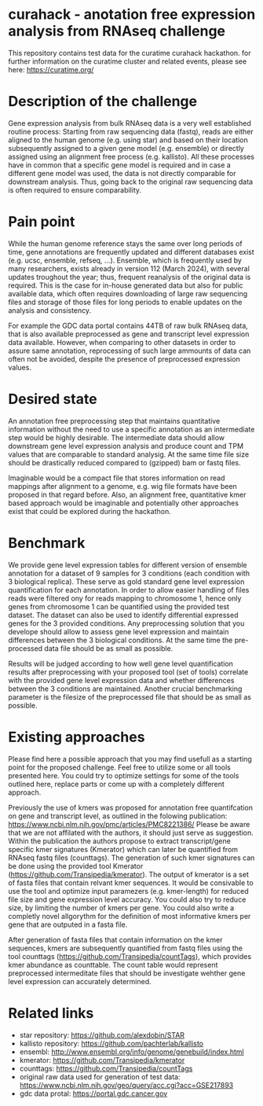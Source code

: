 # curahack - anotation free expression analysis from RNAseq challenge
This repository contains test data for the curatime curahack hackathon. for further information on the curatime cluster and related events, please see here:
https://curatime.org/


# Description of the challenge
Gene expression analysis from bulk RNAseq data is a very well established routine process: Starting from raw sequencing data (fastq), reads are either aligned to the human genome (e.g. using star) and based on their location subsequently assigned to a given gene model (e.g. ensemble) or directly assigned using an alignment free process (e.g. kallisto). All these processes have in common that a specific gene model is required and in case a different gene model was used, the data is not directly comparable for downstream analysis. Thus, going back to the original raw sequencing data is often required to ensure comparability.


# Pain point
While the human genome reference stays the same over long periods of time, gene annotations are frequently updated and different databases exist (e.g. ucsc, ensemble, refseq, …). Ensemble, which is frequently used by many researchers, exists already in version 112 (March 2024), with several updates troughout the year; thus, frequent reanalysis of the original data is required. This is the case for in-house generated data but also for public available data, which often requires downloading of large raw sequencing files and storage of those files for long periods to enable updates on the analysis and consistency. 

For example the GDC data portal contains 44TB of raw bulk RNAseq data, that is also available preprocessed as gene and transcript level expression data available. However, when comparing to other datasets in order to assure same annotation, reprocessing of such large ammounts of data can often not be avoided, despite the presence of preprocessed expression values.

# Desired state
An annotation free preprocessing step that maintains quantitative information without the need to use a specific annotation as an intermediate step would be highly desirable. The intermediate data should allow downstream gene level expression analysis and produce count and TPM values that are comparable to standard analysig. At the same time file size should be drastically reduced compared to (gzipped) bam or fastq files.

Imaginable would be a compact file that stores information on read mappings after alignment to a genome, e.g. wig file formats have been proposed in that regard before. Also, an alignment free, quantitative kmer based approach would be imaginable and potentially other approaches exist that could be explored during the hackathon.

# Benchmark 
We provide gene level expression tables for different version of ensemble annotation for a dataset of 9 samples for 3 conditions (each condition with 3 biological replica). These serve as gold standard gene level expression quantification for each annotation. In order to allow easier handling of files reads were filtered ony for reads mapping to chromosome 1, hence only genes from chromosome 1 can be quantified using the provided test dataset. The dataset can also be used to identify differential expressed genes for the 3 provided conditions. Any preprocessing solution that you develope should allow to assess  gene level expression and maintain differences between the 3 biological conditions. At the same time the pre-processed data file should be as small as possible.

Results will be judged according to how well gene level quantification results after preprocessing with your proposed tool (set of tools) correlate with the provided gene level expression data and whether differences between the 3 conditions are maintained. Another crucial benchmarking parameter is the filesize of the preprocessed file that should be as small as possible.

# Existing approaches
Please find here a possible approach that you may find usefull as a starting point for the proposed challenge. Feel free to utilize some or all tools presented here. You could try to optimize settings for some of the tools outlined here, replace parts or come up with a completely different approach.

Previously the use of kmers was proposed for annotation free quantifcation on gene and transcript level, as outlined in the folowing publication:
https://www.ncbi.nlm.nih.gov/pmc/articles/PMC8221386/
Please be aware that we are not affilated with the authors, it should just serve as suggestion. Within the publication the authors propose to extract transcript/gene specific kmer signatures (Kmerator) which can later be quantified from RNAseq fastq files (counttags). The generation of such kmer signatures can be done using the provided tool Kmerator (https://github.com/Transipedia/kmerator). The output of kmerator is a set of fasta files that contain relvant kmer sequences. It would be consivable to use the tool and optimize input paramezers (e.g. kmer-length) for reduced file size and gene expression level accuracy. You could also try to reduce size, by limiting the number of kmers per gene. You could also write a completly novel allgorythm for the definition of most informative kmers per gene that are outputed in a fasta file.

After generation of fasta files that contain information on the kmer sequences, kmers are subsequently quantified from fastq files using the tool counttags (https://github.com/Transipedia/countTags), which provides kmer abundance as counttable. The count table would represent preprocessed intermeditate files that should be investigate wehther gene level expression can accurately determined.

# Related links

- star repository: https://github.com/alexdobin/STAR
- kallisto repository: https://github.com/pachterlab/kallisto
- ensembl: http://www.ensembl.org/info/genome/genebuild/index.html
- kmerator: https://github.com/Transipedia/kmerator
- counttags: https://github.com/Transipedia/countTags
- original raw data used for generation of test data: https://www.ncbi.nlm.nih.gov/geo/query/acc.cgi?acc=GSE217893
- gdc data protal: https://portal.gdc.cancer.gov

